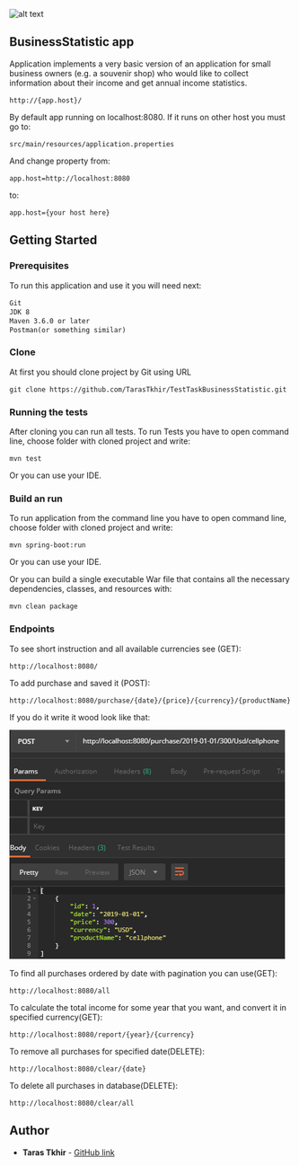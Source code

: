 

![alt text](https://huongdanjava.com/wp-content/uploads/2018/08/spring-boot-1.png)
## BusinessStatistic app

Application implements a very basic version of an application for small business owners (e.g. a souvenir shop) who would like to collect information about their income and get annual income statistics.

 ```
http://{app.host}/
 ```
 
By default app running on localhost:8080. If it runs on other host you must go to:

```
src/main/resources/application.properties
 ```
And change property from:
```
app.host=http://localhost:8080
 ```
 to: 
 ```
 app.host={your host here}
  ```
 ## Getting Started
 
 ### Prerequisites
 
 To run this application and use it you will need next:
 
 ```
 Git
 JDK 8 
 Maven 3.6.0 or later
 Postman(or something similar)
 ```
 
 ### Clone
 
 At first you should clone project by Git using URL
 
 ```
 git clone https://github.com/TarasTkhir/TestTaskBusinessStatistic.git
 ```
 
 ### Running the tests
 
 After cloning you can run all tests. To run Tests you have to open command line, choose folder with cloned project and write:
 ```
 mvn test
 ```
 Or you can use your IDE.
 ### Build an run
 
To run application from the command line you have to open command line, choose folder with cloned project and write:
 
 ```
 mvn spring-boot:run
 ```
 Or you can use your IDE.
 
 Or you can build a single executable War file that contains all the necessary dependencies, classes, and resources with:
 ```
 mvn clean package
 ```
 
 
 ### Endpoints

  To see short instruction and all available currencies see (GET):
  ```
  http://localhost:8080/
  ```
 To add purchase and saved it (POST):
   ```
  http://localhost:8080/purchase/{date}/{price}/{currency}/{productName}
   ```
 If you do it write it wood look like that:
 
   ![Screenshot](example2.png)
    
   
To find all purchases ordered by date with pagination you can use(GET):
 ```
 http://localhost:8080/all
 ```
To calculate the total income for some year that you want, and convert it in specified currency(GET):  
```
http://localhost:8080/report/{year}/{currency}
```

To remove all purchases for specified date(DELETE):
```
http://localhost:8080/clear/{date}
```
To delete all purchases in database(DELETE):      
```
http://localhost:8080/clear/all
```
 
 ## Author
 
 * **Taras Tkhir** - [GitHub link](https://github.com/TarasTkhir/)
